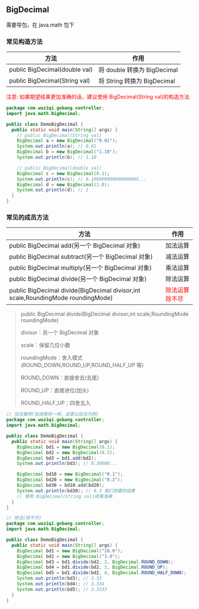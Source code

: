## BigDecimal

需要导包，在 java.math 包下

### 常见构造方法

| 方法                          | 作用                        |
| ----------------------------- | --------------------------- |
| public BigDecimal(double val) | 将 double 转换为 BigDecimal |
| public BigDecimal(String val) | 将 String 转换为 BigDecimal |

<font color=red>注意: 如果期望结果更加准确的话，建议使用 BigDecimal(String val)的构造方法</font>

```java
package com.wuziqi.gobang.controller;
import java.math.BigDecimal;

public class DemoBigDecimal {
  public static void main(String[] args) {
    // public BigDecimal(String val)
    BigDecimal a = new BigDecimal("0.01");
    System.out.println(a); // 0.01
    BigDecimal b = new BigDecimal("1.10");
    System.out.println(b); // 1.10

    // public BigDecimal(double val)
    BigDecimal c = new BigDecimal(0.1);
    System.out.println(c); // 0.100000000000000005...
    BigDecimal d = new BigDecimal(1.0);
    System.out.println(d); // 1
  }
}
```

### 常见的成员方法

| 方法                                                                             | 作用                                  |
| -------------------------------------------------------------------------------- | ------------------------------------- |
| public BigDecimal add(另一个 BigDecimal 对象)                                    | 加法运算                              |
| public BigDecimal subtract(另一个 BigDecimal 对象)                               | 减法运算                              |
| public BigDecimal multiply(另一个 BigDecimal 对象)                               | 乘法运算                              |
| public BigDecimal divide(另一个 BigDecimal 对象)                                 | 除法运算                              |
| public BigDecimal divide(BigDecimal divisor,int scale,RoundingMode roundingMode) | <font color=red>除法运算除不尽</font> |

> public BigDecimal divide(BigDecimal divisor,int scale,RoundingMode roundingMode)
>
> divisor：另一个 BigDecimal 对象
>
> scale：保留几位小数
>
> roundingMode：舍入模式(ROUND_DOWN,ROUND_UP,ROUND_HALF_UP 等)
>
> ROUND_DOWN：直接舍去(去尾)
>
> ROUND_UP：直接进位(加头)
>
> ROUND_HALF_UP：四舍五入

```java
// 加法案例(加减乘除一样，这里以加法为例)
package com.wuziqi.gobang.controller;
import java.math.BigDecimal;

public class DemoBigDecimal {
  public static void main(String[] args) {
    BigDecimal bd1 = new BigDecimal(0.1);
    BigDecimal bd2 = new BigDecimal(0.2);
    BigDecimal bd3 = bd1.add(bd2);
    System.out.println(bd3); // 0.30000...

    BigDecimal bd10 = new BigDecimal("0.1");
    BigDecimal bd20 = new BigDecimal("0.2");
    BigDecimal bd30 = bd10.add(bd20);
    System.out.println(bd30); // 0.3 我们想要的结果
    // 使用 BigDecimal(String val)结果准确
  }
}
```

```java
// 除法(除不尽)
package com.wuziqi.gobang.controller;
import java.math.BigDecimal;

public class DemoBigDecimal {
  public static void main(String[] args) {
    BigDecimal bd1 = new BigDecimal("10.0");
    BigDecimal bd2 = new BigDecimal("3.0");
    BigDecimal bd3 = bd1.divide(bd2, 2, BigDecimal.ROUND_DOWN);
    BigDecimal bd4 = bd1.divide(bd2, 3, BigDecimal.ROUND_UP);
    BigDecimal bd5 = bd1.divide(bd2, 4, BigDecimal.ROUND_HALF_DOWN);
    System.out.println(bd3); // 3.33
    System.out.println(bd4); // 3.334
    System.out.println(bd5); // 3.3333
  }
}
```
